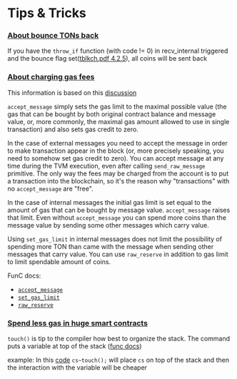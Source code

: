 # Tips & Tricks

###  [About bounce TONs back](https://t.me/tondev/44958)

If you have the `throw_if` function (with code != 0) in recv_internal triggered and the bounce flag set([tblkch.pdf 4.2.5](https://newton-blockchain.github.io/tblkch.pdf)), all coins will be sent back

### [About charging gas fees](https://t.me/tondev/45882)

This information is based on this [discussion](https://github.com/DKeysil/awesome-ton-smart-contracts/issues/1)

`accept_message` simply sets the gas limit to the maximal possible value (the gas that can be bought by both original contract balance and message value, or, more commonly, the maximal gas amount allowed to use in single transaction) and also sets gas credit to zero.

In the case of external messages you need to accept the message in order to make transaction appear in the block (or, more precisely speaking, you need to somehow set gas credit to zero). You can accept message at any time during the TVM execution, even after calling `send_raw_message` primitive. The only way the fees may be charged from the account is to put a transaction into the blockchain, so it's the reason why "transactions" with no `accept_message` are "free".

In the case of internal messages the initial gas limit is set equal to the amount of gas that can be bought by message value. `accept_message` raises that limit. Even without `accept_message` you can spend more coins than the message value by sending some other messages which carry value.

Using `set_gas_limit` in internal messages does not limit the possibility of spending more TON than came with the message when sending other messages that carry value. You can use `raw_reserve` in addition to gas limit to limit spendable amount of coins.

FunC docs:
- [`accept_message`](https://ton.org/#/func/stdlib?id=accept_message)
- [`set_gas_limit`](https://ton.org/#/func/stdlib?id=set_gas_limit)
- [`raw_reserve`](https://ton.org/#/func/stdlib?id=raw_reserve)

### [Spend less gas in huge smart contracts](https://t.me/tondev/45956)

`touch()` is tip to the compiler how best to organize the stack. The command puts a variable at top of the stack ([func docs](https://ton.org/#/func/stdlib?id=impure_touch))

example:
In this [code](https://github.com/ton-blockchain/wallet-contract/blob/main/func/wallet-v4-code.fc#L90) `cs~touch();` will place `cs` on top of the stack and then the interaction with the variable will be cheaper